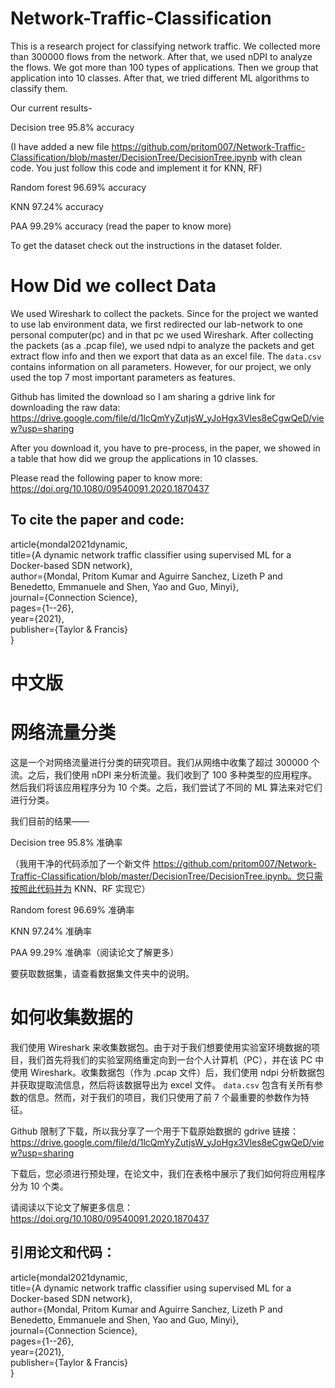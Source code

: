 # Network-Traffic-Classification

This is a research project for classifying network traffic. We collected more than 300000 flows from the network. After that, we used nDPI to analyze the flows. We got more than 100 types of applications. Then we group that application into 10 classes. After that, we tried different ML algorithms to classify them.

Our current results-

Decision tree 95.8% accuracy

(I have added a new file https://github.com/pritom007/Network-Traffic-Classification/blob/master/DecisionTree/DecisionTree.ipynb with clean code. You just follow this code and implement it for KNN, RF)

Random forest 96.69% accuracy

KNN 97.24% accuracy

PAA 99.29% accuracy (read the paper to know more)

To get the dataset check out the instructions in the dataset folder.

# How Did we collect Data

We used Wireshark to collect the packets. Since for the project we wanted to use lab environment data, we first redirected our lab-network to one personal computer(pc) and in that pc we used Wireshark. After collecting the packets (as a .pcap file), we used ndpi to analyze the packets and get extract flow info and then we export that data as an excel file. The `data.csv` contains information on all parameters. However, for our project, we only used the top 7 most important parameters as features.

Github has limited the download so I am sharing a gdrive link for downloading the raw data: https://drive.google.com/file/d/1lcQmYyZutjsW_yJoHgx3Vles8eCgwQeD/view?usp=sharing

After you download it, you have to pre-process, in the paper, we showed in a table that how did we group the applications in 10 classes. 

Please read the following paper to know more: https://doi.org/10.1080/09540091.2020.1870437

## To cite the paper and code:

article{mondal2021dynamic,<br>
  title={A dynamic network traffic classifier using supervised ML for a Docker-based SDN network},<br>
  author={Mondal, Pritom Kumar and Aguirre Sanchez, Lizeth P and Benedetto, Emmanuele and Shen, Yao and Guo, Minyi},<br>
  journal={Connection Science},<br>
  pages={1--26},<br>
  year={2021},<br>
  publisher={Taylor \& Francis}<br>
}

# 中文版
# 网络流量分类

这是一个对网络流量进行分类的研究项目。我们从网络中收集了超过 300000 个流。之后，我们使用 nDPI 来分析流量。我们收到了 100 多种类型的应用程序。然后我们将该应用程序分为 10 个类。之后，我们尝试了不同的 ML 算法来对它们进行分类。

我们目前的结果——

Decision tree 95.8% 准确率

（我用干净的代码添加了一个新文件 https://github.com/pritom007/Network-Traffic-Classification/blob/master/DecisionTree/DecisionTree.ipynb。您只需按照此代码并为 KNN、RF 实现它）

Random forest 96.69% 准确率

KNN 97.24% 准确率

PAA 99.29% 准确率（阅读论文了解更多）

要获取数据集，请查看数据集文件夹中的说明。

# 如何收集数据的

我们使用 Wireshark 来收集数据包。由于对于我们想要使用实验室环境数据的项目，我们首先将我们的实验室网络重定向到一台个人计算机（PC），并在该 PC 中使用 Wireshark。收集数据包（作为 .pcap 文件）后，我们使用 ndpi 分析数据包并获取提取流信息，然后将该数据导出为 excel 文件。 `data.csv` 包含有关所有参数的信息。然而，对于我们的项目，我们只使用了前 7 个最重要的参数作为特征。

Github 限制了下载，所以我分享了一个用于下载原始数据的 gdrive 链接：https://drive.google.com/file/d/1lcQmYyZutjsW_yJoHgx3Vles8eCgwQeD/view?usp=sharing

下载后，您必须进行预处理，在论文中，我们在表格中展示了我们如何将应用程序分为 10 个类。

请阅读以下论文了解更多信息：https://doi.org/10.1080/09540091.2020.1870437

## 引用论文和代码：

article{mondal2021dynamic,<br>
  title={A dynamic network traffic classifier using supervised ML for a Docker-based SDN network},<br>
  author={Mondal, Pritom Kumar and Aguirre Sanchez, Lizeth P and Benedetto, Emmanuele and Shen, Yao and Guo, Minyi},<br>
  journal={Connection Science},<br>
  pages={1--26},<br>
  year={2021},<br>
  publisher={Taylor \& Francis}<br>
}
